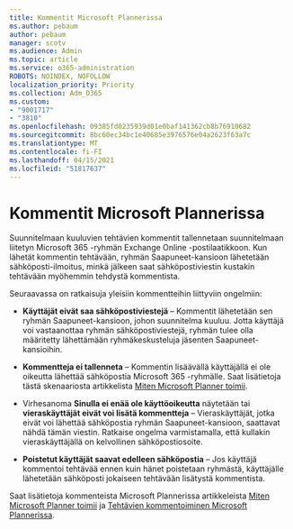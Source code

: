 ```yaml
---
title: Kommentit Microsoft Plannerissa
ms.author: pebaum
author: pebaum
manager: scotv
ms.audience: Admin
ms.topic: article
ms.service: o365-administration
ROBOTS: NOINDEX, NOFOLLOW
localization_priority: Priority
ms.collection: Adm_O365
ms.custom:
- "9001717"
- "3810"
ms.openlocfilehash: 09385fd0235939d01e0baf141362cb8b76910682
ms.sourcegitcommit: 8bc60ec34bc1e40685e3976576e04a2623f63a7c
ms.translationtype: MT
ms.contentlocale: fi-FI
ms.lasthandoff: 04/15/2021
ms.locfileid: "51817637"
---
```

# <a name="comments-in-microsoft-planner"></a>Kommentit Microsoft Plannerissa

Suunnitelmaan kuuluvien tehtävien kommentit tallennetaan suunnitelmaan liitetyn Microsoft 365 -ryhmän Exchange Online -postilaatikkoon.  Kun lähetät kommentin tehtävään, ryhmän Saapuneet-kansioon lähetetään sähköposti-ilmoitus, minkä jälkeen saat sähköpostiviestin kustakin tehtävään myöhemmin tehdystä kommentista.

Seuraavassa on ratkaisuja yleisiin kommentteihin liittyviin ongelmiin:

- **Käyttäjät eivät saa sähköpostiviestejä** – Kommentit lähetetään sen ryhmän Saapuneet-kansioon, johon suunnitelma kuuluu. Jotta käyttäjä voi vastaanottaa ryhmän sähköpostiviestejä, ryhmän tulee olla määritetty lähettämään ryhmäkeskusteluja jäsenten Saapuneet-kansioihin.

- **Kommentteja ei tallenneta** – Kommentin lisäävällä käyttäjällä ei ole oikeutta lähettää sähköpostia Microsoft 365 -ryhmälle. Saat lisätietoja tästä skenaariosta artikkelista [Miten Microsoft Planner toimii](https://techcommunity.microsoft.com/t5/planner-blog/how-microsoft-planner-works/ba-p/1214736).

- Virhesanoma **Sinulla ei enää ole käyttöoikeutta** näytetään tai **vieraskäyttäjät eivät voi lisätä kommentteja** – Vieraskäyttäjät, jotka eivät voi lähettää sähköpostia ryhmän Saapuneet-kansioon, saattavat nähdä tämän viestin. Ratkaise ongelma varmistamalla, että kullakin vieraskäyttäjällä on kelvollinen sähköpostiosoite.

- **Poistetut käyttäjät saavat edelleen sähköpostia** – Jos käyttäjä kommentoi tehtävää ennen kuin hänet poistetaan ryhmästä, käyttäjälle lähetetään sähköposti jokaiseen tehtävään lisätystä kommentista.

Saat lisätietoja kommenteista Microsoft Plannerissa artikkeleista [Miten Microsoft Planner toimii](https://techcommunity.microsoft.com/t5/planner-blog/how-microsoft-planner-works/ba-p/1214736) ja [Tehtävien kommentoiminen Microsoft Plannerissa](https://support.microsoft.com/office/fd4aedde-7785-4cd0-96ee-122fbc9140e1).
